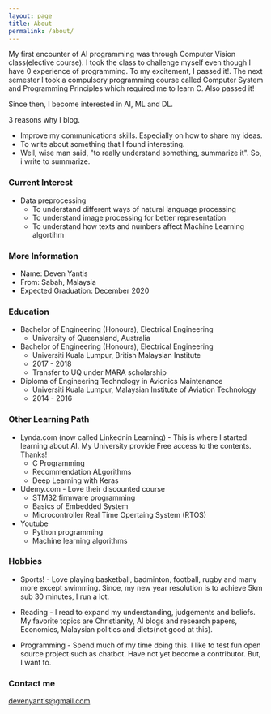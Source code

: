 ```yaml
---
layout: page
title: About
permalink: /about/
---
```


My first encounter of AI programming was through Computer Vision class(elective course). I took the class to challenge myself even though I have 0 experience of programming. To my excitement, I passed it!. The next semester I took a compulsory programming course called Computer System and Programming Principles which required me to learn C. Also passed it!

Since then, I become interested in AI, ML and DL.

3 reasons why I blog.
- Improve my communications skills. Especially on how to share my ideas.
- To write about something that I found interesting.
- Well, wise man said, "to really understand something, summarize it". So, i write to summarize.

### Current Interest
- Data preprocessing
  - To understand different ways of natural language processing
  - To understand image processing for better representation
  - To understand how texts and numbers affect Machine Learning algortihm

### More Information

- Name: Deven Yantis
- From: Sabah, Malaysia
- Expected Graduation: December 2020

### Education
- Bachelor of Engineering (Honours), Electrical Engineering
  - University of Queensland, Australia
- Bachelor of Engineering (Honours), Electrical Engineering
  - Universiti Kuala Lumpur, British Malaysian Institute
  - 2017 - 2018
  - Transfer to UQ under MARA scholarship
- Diploma of Engineering Technology in Avionics Maintenance
  - Universiti Kuala Lumpur, Malaysian Institute of Aviation Technology
  - 2014 - 2016
  
### Other Learning Path
- Lynda.com (now called Linkednin Learning) - This is where I started learning about AI. My University provide Free access to the contents. Thanks!
  - C Programming
  - Recommendation ALgorithms
  - Deep Learning with Keras
- Udemy.com - Love their discounted course
  - STM32 firmware programming
  - Basics of Embedded System
  - Microcontroller Real Time Opertaing System (RTOS)
- Youtube
  - Python programming
  - Machine learning algorithms

### Hobbies
- Sports! -  Love playing basketball, badminton, football, rugby and many more except swimming. Since, my new year resolution is to achieve 5km sub 30 minutes, I run a lot.

- Reading - I read to expand my understanding, judgements and beliefs. My favorite topics are Christianity, AI blogs and research papers, Economics, Malaysian politics and diets(not good at this).

- Programming - Spend much of my time doing this. I like to test fun open source project such as chatbot. Have not yet become a contributor. But, I want to.

### Contact me

[devenyantis@gmail.com](mailto:devenyantis@gmail.com)
